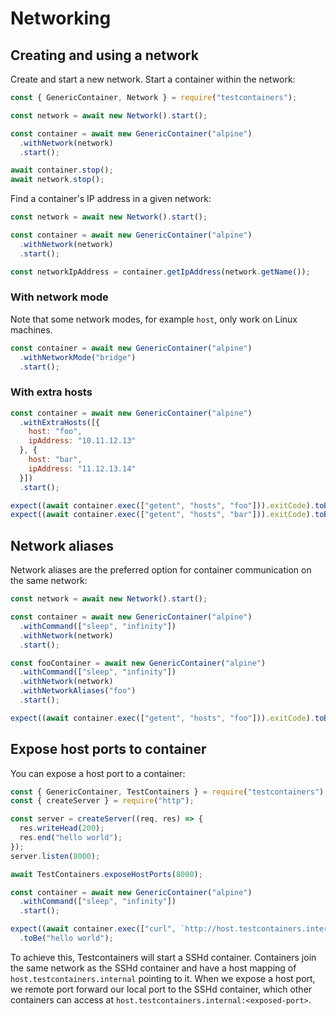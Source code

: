 # Networking

## Creating and using a network

Create and start a new network. Start a container within the network:

```js
const { GenericContainer, Network } = require("testcontainers");

const network = await new Network().start();

const container = await new GenericContainer("alpine")
  .withNetwork(network)
  .start();

await container.stop();
await network.stop();
```

Find a container's IP address in a given network:

```js
const network = await new Network().start();

const container = await new GenericContainer("alpine")
  .withNetwork(network)
  .start();

const networkIpAddress = container.getIpAddress(network.getName());
```

### With network mode

Note that some network modes, for example `host`, only work on Linux machines.

```js
const container = await new GenericContainer("alpine")
  .withNetworkMode("bridge")
  .start();
```

### With extra hosts

```js
const container = await new GenericContainer("alpine")
  .withExtraHosts([{
    host: "foo",
    ipAddress: "10.11.12.13"
  }, {
    host: "bar",
    ipAddress: "11.12.13.14"
  }])
  .start();

expect((await container.exec(["getent", "hosts", "foo"])).exitCode).toBe(0);
expect((await container.exec(["getent", "hosts", "bar"])).exitCode).toBe(0);
```

## Network aliases

Network aliases are the preferred option for container communication on the same network:

```js
const network = await new Network().start();

const container = await new GenericContainer("alpine")
  .withCommand(["sleep", "infinity"])
  .withNetwork(network)
  .start();

const fooContainer = await new GenericContainer("alpine")
  .withCommand(["sleep", "infinity"])
  .withNetwork(network)
  .withNetworkAliases("foo")
  .start();

expect((await container.exec(["getent", "hosts", "foo"])).exitCode).toBe(0);
```

## Expose host ports to container

You can expose a host port to a container:

```js
const { GenericContainer, TestContainers } = require("testcontainers");
const { createServer } = require("http");

const server = createServer((req, res) => {
  res.writeHead(200);
  res.end("hello world");
});
server.listen(8000);

await TestContainers.exposeHostPorts(8000);

const container = await new GenericContainer("alpine")
  .withCommand(["sleep", "infinity"])
  .start();

expect((await container.exec(["curl", `http://host.testcontainers.internal:8000`])).output)
  .toBe("hello world");
```

To achieve this, Testcontainers will start a SSHd container. Containers join the same network as the SSHd container and have a host mapping of `host.testcontainers.internal` pointing to it. When we expose a host port, we remote port forward our local port to the SSHd container, which other containers can access at `host.testcontainers.internal:<exposed-port>`.
